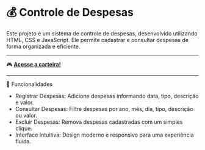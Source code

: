 # 💰 Controle de Despesas

Este projeto é um sistema de controle de despesas, desenvolvido utilizando HTML, CSS e JavaScript. Ele permite cadastrar e consultar despesas de forma organizada e eficiente.

---

🎮 **[Acesse a carteira!](https://personalwalletone.netlify.app/)**

---
📌 Funcionalidades

- Registrar Despesas: Adicione despesas informando data, tipo, descrição e valor.
- Consultar Despesas: Filtre despesas por ano, mês, dia, tipo, descrição ou valor.
- Excluir Despesas: Remova despesas cadastradas com um simples clique.
- Interface Intuitiva: Design moderno e responsivo para uma experiência fluida.


